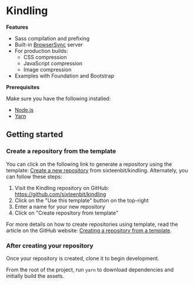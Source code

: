 # Kindling

**Features**

- Sass compilation and prefixing
- Built-in [BrowserSync](https://www.browsersync.io/) server
- For production builds:
  - CSS compression
  - JavaScript compression
  - Image compression
- Examples with Foundation and Bootstrap

**Prerequisites**

Make sure you have the following installed:

- [Node.js](https://nodejs.org/en/)
- [Yarn](https://yarnpkg.com/)

## Getting started <!-- {docsify-ignore} -->

### Create a repository from the template

You can click on the following link to generate a repository using the template: [Create a new repository](https://github.com/sixteenbit/kindling/generate) from sixteenbit/kindling. Alternately, you can follow these steps:

1. Visit the Kindling repository on GitHub: https://github.com/sixteenbit/kindling
1. Click on the "Use this template" button on the top-right
1. Enter a name for your new repository
1. Click on "Create repository from template"

For more details on how to create repositories using template, read the article on the GitHub website: [Creating a repository from a template](https://docs.github.com/en/free-pro-team@latest/github/creating-cloning-and-archiving-repositories/creating-a-repository-from-a-template).

### After creating your repository

Once your repository is created, clone it to begin development.

From the root of the project, run `yarn` to download dependencies and initially build the assets.

